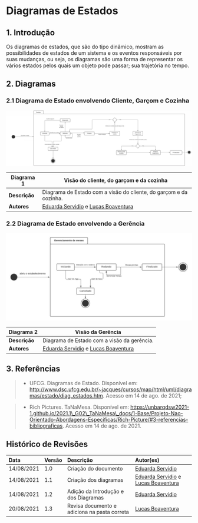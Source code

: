 # Diagramas de Estados

## 1. Introdução

Os diagramas de estados, que são do tipo dinâmico, mostram as possibilidades de estados de um sistema e os eventos responsáveis por suas mudanças, ou seja, os diagramas são uma forma de representar os vários estados pelos quais um objeto pode passar; sua trajetória no tempo. 

## 2. Diagramas
### 2.1 Diagrama de Estado envolvendo Cliente, Garçom e Cozinha

[![D01](../../assets/img/seminario2/diagrama-estados/D01.jpg)](../../assets/img/seminario2/diagrama-estados/D01.jpg)

| **Diagrama 1**  | **Visão do cliente, do garçom e da cozinha**                                                              |
| --------------- | --------------------------------------------------------------------------------------------------------- |
| **Descrição**   | Diagrama de Estado com a visão do cliente, do garçom e da cozinha.                                        |
| **Autores**     | [Eduarda Servidio](https://github.com/ServideoEC) e [Lucas Boaventura](https://github.com/lboaventura25)  |

### 2.2 Diagrama de Estado envolvendo a Gerência

[![D02](../../assets/img/seminario2/diagrama-estados/D02.jpg)](../../assets/img/seminario2/diagrama-estados/D02.jpg)

| **Diagrama 2**  | **Visão da Gerência**                                                                                     |
| --------------- | --------------------------------------------------------------------------------------------------------- |
| **Descrição**   | Diagrama de Estado com a visão da gerência.                                                               |
| **Autores**     | [Eduarda Servidio](https://github.com/ServideoEC) e [Lucas Boaventura](https://github.com/lboaventura25)  |

## 3. Referências

> - UFCG. Diagramas de Estado. Disponível em: <http://www.dsc.ufcg.edu.br/~jacques/cursos/map/html/uml/diagramas/estado/diag_estados.htm>. Acesso em 14 de ago. de 2021;

> - Rich Pictures. TaNaMesa. Disponível em: <https://unbarqdsw2021-1.github.io/2021.1\_G02\_TaNaMesa\_docs/1-Base/Projeto-Nao-Orientado-Abordagens-Especificas/Rich-Picture/#3-referencias-bibliograficas>. Acesso em 14 de ago. de 2021.

## Histórico de Revisões

| Data       | Versão | Descrição                                    | Autor(es)                                                                                                |
| :--------- | :----- | :-----------------------------------------   | :-------------------------------------------------------------------------------------------             |
| 14/08/2021 | 1.0    | Criação do documento                         | [Eduarda Servidio](https://github.com/ServideoEC)                                                        |
| 14/08/2021 | 1.1    | Criação dos diagramas                        | [Eduarda Servidio](https://github.com/ServideoEC) e [Lucas Boaventura](https://github.com/lboaventura25) |
| 14/08/2021 | 1.2    | Adição da Introdução e dos Diagramas         | [Eduarda Servidio](https://github.com/ServideoEC)                                                        |
| 20/08/2021 | 1.3    | Revisa documento e adiciona na pasta correta | [Lucas Boaventura](https://github.com/lboaventura25)                                                     |
